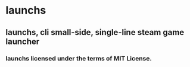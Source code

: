 # launchs
## launchs, cli small-side, single-line steam game launcher

### launchs licensed under the terms of MIT License.
